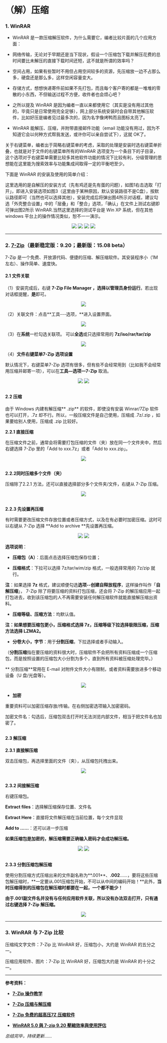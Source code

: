 # （解）压缩

### 1. WinRAR

* WinRAR 是一款压缩解压软件，为什么需要它，编者比较片面的几个应用方面：

* 网络传输，无论对于早期还是当下现状，假设一个压缩包下载并解压花费的总时间要比未解压的直接下载时间还短，这不就是所谓的效率吗？

* 空间占用，如果有些暂时不用但占用空间较多的资源，先压缩放一边不占那么多，硬盘还是那么多，这样空闲容量变大。

* 存储方式，想想快递寄件前如果不先打包，而且每个客户寄的都是一堆堆的零散的小东西，不但输送过程不方便，收件者也会烦心吧？

* 之所以提及 WinRAR 是因为编者一直以来都使用它（其实是没有用过其他的，毕竟只是日常使用完全足够），网上部分系统安装时会自带其他解压软件，比如好压是编者见过最多次的，因为名字像烤鸭而且图标太亮了。

* WinRAR 能解压、压缩，并附带直接邮件功能（email 功能没有用过，因为不知道它会以何种方式帮我发送，或许你可以亲自尝试下），这就 OK了。


关于右键菜单，编者出于简略右键菜单的考虑，采取的处理是安装时选右键菜单折叠，也就是对于文件的右键菜单所有的WinRAR 选项变为一个条目下的子目录，这个选项对于右键菜单需要比较多其他软件功能的情况下比较有利，分级管理的思想能在这里能为搜索效率与功能集成间取得一定的平衡吧至少。

下面是 WinRAR 的安装及使用的简单介绍：

这里选用的是自解压的安装方式（先有鸡还是先有蛋的问题），如图1右击选取「打开」，即进入安装选项如图3（这里由于某种原因，默认安装路径不是C盘），按默认路径即可（当然也可以选择其他），安装完成后将弹出图4所示对话框，建议勾选「外壳整合设置」中的「层叠」和「整合」选项，「确认」在文件上测试右键即可弹出图2所示 WinRAR.当然这里选择的测试平台是 Win XP 系统，但在其他 windows 平台上的操作情况类似，恕不一一演示。

<div style="text-align:center">
<img src="https://40.media.tumblr.com/50827aa0f02714ff9fef4d0409bf5735/tumblr_nw5a00FnH91uft3xho1_r1_400.png"/>
<img src="https://41.media.tumblr.com/3d2e554f3b45a954be0cd715703ca161/tumblr_nw5a00FnH91uft3xho2_500.png"/>
<img src="https://41.media.tumblr.com/fe7ae4f799f6b7ddd6437adcb997bee0/tumblr_nw5a00FnH91uft3xho3_540.png"/>
<img src="https://40.media.tumblr.com/485a8cca3fa70e44b96ca5108fa996a6/tumblr_nw5a00FnH91uft3xho4_540.png"/>
</div>

--- 

### 2. [7-Zip](http://www.7-zip.org)（最新稳定版：9.20；最新版：15.08 beta）

7-Zip 是一个免费、开放源代码、便捷的压缩、解压缩软件。其安装程序小（1M 左右）、操作简单、速度快。

#### 2.1 文件关联

（1）安装完成后，右键 **7-Zip File Manager **，选择**以管理员身份运行**。若出现对话框提醒，**是**即可。

<div style="text-align:center">
<img src="https://41.media.tumblr.com/a2b2c406889b3e2436f887bf7529bf60/tumblr_nw5a8bpscd1uft3xho1_400.png"/>
</div>

（2）关联文件：点击**工具---选项，**进入设置界面。

<div style="text-align:center">
<img src="https://40.media.tumblr.com/52d8d0050234393c5b9f9aa288fdc9d1/tumblr_nw5a8bpscd1uft3xho2_500.png"/>
</div>

（3）在**系统**一栏勾选关联项。
可以**全选**或只选择常用的 **7z/iso/rar/tar/zip**

<div style="text-align:center">
<img src="https://40.media.tumblr.com/234a27d22ad294c5fba13f5879f4fe99/tumblr_nw5a8bpscd1uft3xho3_400.png"/>
</div>

（4）**文件右键菜单7-Zip 选项设置**

默认情况下，右键菜单7-Zip 选项有很多，但有些不会经常用到（比如我不会经常用压缩并邮寄一项），可以在**工具—选项—7-Zip** 取消。
<div style="text-align:center">
<img src="https://41.media.tumblr.com/61984f5588738bc392eb5a0311cd1707/tumblr_nw5a8bpscd1uft3xho8_400.png"/>
<img src="https://41.media.tumblr.com/0c23afbb96a0cf1d8196320e6f601307/tumblr_nw5a8bpscd1uft3xho10_400.png"/>
</div>

## 

#### 2.2 压缩

由于 Windows 内建有解压缩** .zip** 的软件，即使没有安装 Winrar/7Zip 软件也可以打开，.7z 却不行。所以，一般压缩文件是自己使用，压缩成 .7z/.zip ，如果要给别人使用，压缩成 .zip 比较好。


**2.2.1 直接压缩**

在压缩文件之前，通常会将需要打包压缩的文件（夹）放在同一个文件夹中，然后右键选择 7-Zip 里的「Add to xxx.7z」或者「Add to xxx.zip」。
<div style="text-align:center">
<img src="https://40.media.tumblr.com/ce3704a93e849dcb86875f4b98c3fd37/tumblr_nw5a8bpscd1uft3xho4_1280.png"/>
</div>

## 

**2.2.2同时压缩多个文件（夹）**

压缩除了2.2.1 方法，还可以直接选择部分多个文件夹/文件，右键从 7-Zip 压缩。
<div style="text-align:center">
<img src="https://40.media.tumblr.com/e0e20ff52e3b87a5c72313d9caf0b049/tumblr_nw5a8bpscd1uft3xho5_1280.png"/>
</div>

## 

**2.2.3 先设置再压缩**

有时需要更改压缩文件存放位置或者压缩方式，以及在有必要时加密压缩。这时可以右键从 7-Zip 选择 **Add to archive **先设置再压缩。
<div style="text-align:center">
<img src="https://40.media.tumblr.com/1d5cba57f99253024f03770c986c4365/tumblr_nw5a8bpscd1uft3xho6_1280.png"/>
<img src="https://40.media.tumblr.com/2c30ef9f3d2c5e34eff60cefc89c3ce3/tumblr_nw5a8bpscd1uft3xho7_1280.png"/>
</div>

**选项说明**：

* **压缩包（A）**：后面点击选择压缩包保存位置；

* **压缩格式**：下拉可以选择 7z/tar/wim/zip 格式，一般选择常用的 7z/zip 就行。

 **注**：如果选择 **7z** 格式，建议顺便勾选**选项--创建自释放程序**，这样操作叫作「**自解压缩**」， 7-Zip 除了将要压缩的资料打包压缩，还会将 7-Zip 的解压缩应用一起打包进去，收到该压缩包的人不再需要安装任何解压缩软件就能直接解压缩出资料。

* **压缩等级、压缩方法**：均默认值。

 **注：如果想要压缩包更小，压缩格式选择 7z，压缩等级下拉选择极限压缩，压缩方法选择 LZMA2。**

* **分卷大小，字节**：用于**分割压缩**，下拉选择或者手动输入。

 （**分割压缩**指在要压缩的资料很大时，压缩软件不会把所有资料压缩成一个压缩包，而是按照设置的压缩包大小分割为多个，直到所有资料被压缩处理完毕。）

 ** 分割压缩**常用在 E-mail 对附件文件大小有限制，或者资料需要放进多个移动设备（U 盘/光盘等）。
<div style="text-align:center">
<img src="https://41.media.tumblr.com/3b8c2c7ec00af6869337ac810138e9fd/tumblr_nw5a8bpscd1uft3xho9_400.png"/>
</div>

* **加密**

重要资料可以加密压缩存放/传输。在右侧加密选项输入加密密码。

加密文件名：勾选后，压缩包双击打开时无法浏览内部文件，相当于把文件名也加密了。

## 

#### 2.3 解压缩

**2.3.1 直接解压缩**

双击压缩包，再选择里面的文件（夹），从压缩包托拽出来。
<div style="text-align:center">
<img src="https://40.media.tumblr.com/217ed0f4d4635cf4833c6b2ac59f139d/tumblr_nw5og2Hi7n1uft3xho1_500.png"/>
</div>

## 

**2.3.2 间接解压缩**

右键压缩包。

**Extract files**：选择解压缩保存位置、文件名

**Extract Here**：直接将文件解压缩在当前位置，每个文件显现

**Add to ......**：还可以进一步压缩

**如果压缩包是加密的，解压缩需要正确输入密码才会成功解压缩。**
<div style="text-align:center">
<img src="https://40.media.tumblr.com/d499d1b8769134599a01ba87ba7cd953/tumblr_nw5og2Hi7n1uft3xho2_500.png"/>
<img src="https://40.media.tumblr.com/d70bbcb07caa5ce019922b83752e1d9c/tumblr_nw5og2Hi7n1uft3xho3_500.png"/>
</div>


## 

**2.3.3 分割压缩包解压缩**

使用分割压缩方式压缩出来的文件副名称为**.001**、**.002**......，要将这些压缩包解压缩时，**一定要从.001压缩包开始，不可以从中间的编码开始！**此外，**当时压缩得到的压缩包在解压缩时都要在一起，一个都不能少！**

**由于.001副文件名并没有与任何应用软件关联，所以没有办法双击打开，只有通过右键选择 7-Zip 解压缩。**
<div style="text-align:center">
<img src="https://40.media.tumblr.com/66d455fa60cd0e10dd5e7f6f2f153162/tumblr_nw5og2Hi7n1uft3xho4_400.png"/>
</div>

--- 

### 3. WinRAR 与 7-Zip 比较

压缩纯文字文件：7-Zip 比 WinRAR 好，压缩包小，大约是 WinRAR 的五分之一。

压缩应用软件、图片：7-Zip 比 WinRAR 好，压缩包大约是 WinRAR 的十分之一。

--- 

**参考资料：**

* **[7-Zip 操作教学](http://changyang319.pixnet.net/blog/post/27861881)**

* **[7-Zip 压缩与解压缩](http://blog.xuite.net/yh96301/blog/26572744)**

* **[7-Zip 免费的超高压7Z 压缩软件](http://it-easy.tw/7-zip/)**

* **[WinRAR 5.0 與 7-zip 9.20 壓縮效率與使用評估](http://shaurong.blogspot.com/2013/09/winrar-50-7-zip-920.html)**


*总结完毕，持续更新......*
